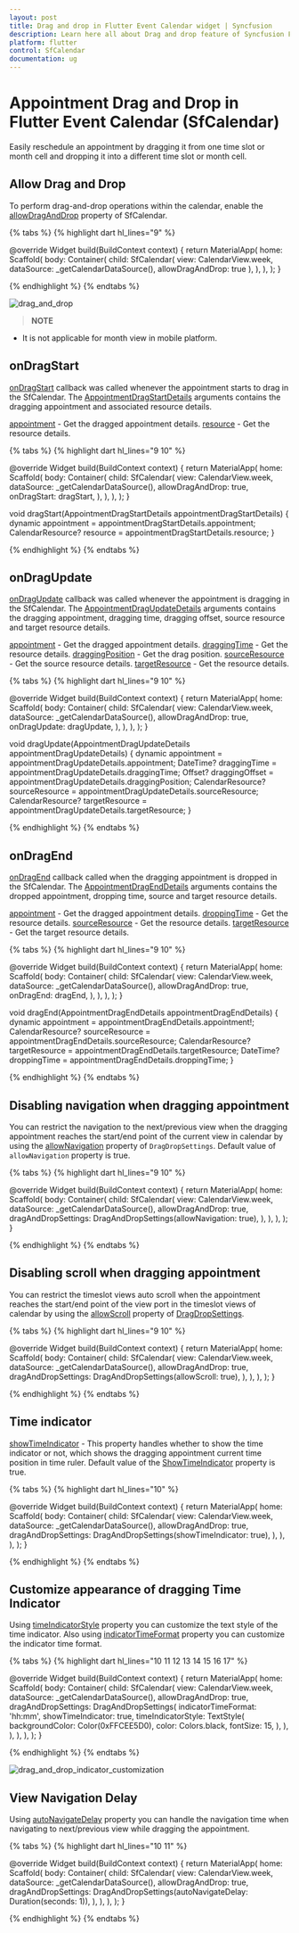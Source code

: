 ```yaml
---
layout: post 
title: Drag and drop in Flutter Event Calendar widget | Syncfusion
description: Learn here all about Drag and drop feature of Syncfusion Flutter Event Calendar (SfCalendar) widget and more.
platform: flutter
control: SfCalendar
documentation: ug
---
```


# Appointment Drag and Drop in Flutter Event Calendar (SfCalendar)

Easily reschedule an appointment by dragging it from one time slot or month cell and dropping it into a different time slot or month cell.

## Allow Drag and Drop

To perform drag-and-drop operations within the calendar, enable the [allowDragAndDrop](https://pub.dev/documentation/syncfusion_flutter_calendar/latest/calendar/SfCalendar/allowDragAndDrop.html) property of SfCalendar.

{% tabs %}
{% highlight dart hl_lines="9" %}

@override
Widget build(BuildContext context) {
  return MaterialApp(
    home: Scaffold(
      body: Container(
        child: SfCalendar(
            view: CalendarView.week,
            dataSource: _getCalendarDataSource(),
            allowDragAndDrop: true
        ),
      ),
    ),
  );
}

{% endhighlight %}
{% endtabs %}

![drag_and_drop](images/appointments/dragdrop.gif)

>**NOTE**
* It is not applicable for month view in mobile platform.

## onDragStart

[onDragStart](https://pub.dev/documentation/syncfusion_flutter_calendar/latest/calendar/SfCalendar/onDragStart.html) callback was called whenever the appointment starts to drag in the SfCalendar. The [AppointmentDragStartDetails](https://pub.dev/documentation/syncfusion_flutter_calendar/latest/calendar/AppointmentDragStartDetails-class.html) arguments contains the dragging appointment and associated resource details. 

[appointment](https://pub.dev/documentation/syncfusion_flutter_calendar/latest/calendar/AppointmentDragStartDetails/appointment.html) - Get the dragged appointment details. 
[resource](https://pub.dev/documentation/syncfusion_flutter_calendar/latest/calendar/AppointmentDragStartDetails/resource.html) - Get the resource details.

{% tabs %}
{% highlight dart hl_lines="9 10" %}

@override
Widget build(BuildContext context) {
  return MaterialApp(
    home: Scaffold(
      body: Container(
        child: SfCalendar(
          view: CalendarView.week,
          dataSource: _getCalendarDataSource(),
		  allowDragAndDrop: true,
		  onDragStart: dragStart,
        ),
      ),
    ),
  );
}

void dragStart(AppointmentDragStartDetails appointmentDragStartDetails) {
  dynamic appointment = appointmentDragStartDetails.appointment;
  CalendarResource? resource = appointmentDragStartDetails.resource;
}

{% endhighlight %}
{% endtabs %}

## onDragUpdate

[onDragUpdate](https://pub.dev/documentation/syncfusion_flutter_calendar/latest/calendar/SfCalendar/onDragUpdate.html) callback was called whenever the appointment is dragging in the SfCalendar. The [AppointmentDragUpdateDetails](https://pub.dev/documentation/syncfusion_flutter_calendar/latest/calendar/AppointmentDragUpdateDetails-class.html) arguments contains the dragging appointment, dragging time, dragging offset, source resource and target resource details. 

[appointment](https://pub.dev/documentation/syncfusion_flutter_calendar/latest/calendar/AppointmentDragUpdateDetails/appointment.html) - Get the dragged appointment details. 
[draggingTime](https://pub.dev/documentation/syncfusion_flutter_calendar/latest/calendar/AppointmentDragUpdateDetails/draggingTime.html) - Get the resource details.
[draggingPosition](https://pub.dev/documentation/syncfusion_flutter_calendar/latest/calendar/AppointmentDragUpdateDetails/draggingPosition.html) - Get the drag position.
[sourceResource](https://pub.dev/documentation/syncfusion_flutter_calendar/latest/calendar/AppointmentDragUpdateDetails/sourceResource.html) - Get the source resource details.
[targetResource](https://pub.dev/documentation/syncfusion_flutter_calendar/latest/calendar/AppointmentDragUpdateDetails/targetResource.html) - Get the resource details.

{% tabs %}
{% highlight dart hl_lines="9 10" %}

@override
Widget build(BuildContext context) {
  return MaterialApp(
    home: Scaffold(
      body: Container(
        child: SfCalendar(
          view: CalendarView.week,
          dataSource: _getCalendarDataSource(),
          allowDragAndDrop: true,
          onDragUpdate: dragUpdate,
        ),
      ),
    ),
  );
}

void dragUpdate(AppointmentDragUpdateDetails appointmentDragUpdateDetails) {
  dynamic appointment = appointmentDragUpdateDetails.appointment;
  DateTime? draggingTime = appointmentDragUpdateDetails.draggingTime;
  Offset? draggingOffset = appointmentDragUpdateDetails.draggingPosition;
  CalendarResource? sourceResource = appointmentDragUpdateDetails.sourceResource;
  CalendarResource? targetResource = appointmentDragUpdateDetails.targetResource;
}

{% endhighlight %}
{% endtabs %}

## onDragEnd

[onDragEnd](https://pub.dev/documentation/syncfusion_flutter_calendar/latest/calendar/SfCalendar/onDragEnd.html) callback called when the dragging appointment is dropped in the SfCalendar. The [AppointmentDragEndDetails](https://pub.dev/documentation/syncfusion_flutter_calendar/latest/calendar/AppointmentDragEndDetails-class.html) arguments contains the dropped appointment, dropping time, source and target resource details. 

[appointment](https://pub.dev/documentation/syncfusion_flutter_calendar/latest/calendar/AppointmentDragEndDetails/appointment.html) - Get the dragged appointment details. 
[droppingTime](https://pub.dev/documentation/syncfusion_flutter_calendar/latest/calendar/AppointmentDragEndDetails/droppingTime.html) - Get the resource details.
[sourceResource](https://pub.dev/documentation/syncfusion_flutter_calendar/latest/calendar/AppointmentDragEndDetails/sourceResource.html) - Get the resource details.
[targetResource](https://pub.dev/documentation/syncfusion_flutter_calendar/latest/calendar/AppointmentDragEndDetails/targetResource.html) - Get the target resource details.

{% tabs %}
{% highlight dart hl_lines="9 10" %}

@override
Widget build(BuildContext context) {
  return MaterialApp(
    home: Scaffold(
      body: Container(
        child: SfCalendar(
          view: CalendarView.week,
          dataSource: _getCalendarDataSource(),
		  allowDragAndDrop: true,
		  onDragEnd: dragEnd,
        ),
      ),
    ),
  );
}

void dragEnd(AppointmentDragEndDetails appointmentDragEndDetails) {
  dynamic appointment = appointmentDragEndDetails.appointment!;
  CalendarResource? sourceResource = appointmentDragEndDetails.sourceResource;
  CalendarResource? targetResource = appointmentDragEndDetails.targetResource;
  DateTime? droppingTime = appointmentDragEndDetails.droppingTime;
}

{% endhighlight %}
{% endtabs %}

## Disabling navigation when dragging appointment

You can restrict the navigation to the next/previous view when the dragging appointment reaches the start/end point of the current view in calendar by using the [allowNavigation](https://pub.dev/documentation/syncfusion_flutter_calendar/latest/calendar/DragAndDropSettings/allowNavigation.html) property of `DragDropSettings`. Default value of `allowNavigation` property is true.

{% tabs %}
{% highlight dart hl_lines="9 10" %}

@override
Widget build(BuildContext context) {
  return MaterialApp(
    home: Scaffold(
      body: Container(
        child: SfCalendar(
          view: CalendarView.week,
          dataSource: _getCalendarDataSource(),
          allowDragAndDrop: true,
          dragAndDropSettings: DragAndDropSettings(allowNavigation: true),
        ),
      ),
    ),
  );
}
	
{% endhighlight %}
{% endtabs %}

## Disabling scroll when dragging appointment

You can restrict the timeslot views auto scroll when the appointment reaches the start/end point of the view port in the timeslot views of calendar by using the [allowScroll](https://pub.dev/documentation/syncfusion_flutter_calendar/latest/calendar/DragAndDropSettings/allowScroll.html) property of [DragDropSettings](https://pub.dev/documentation/syncfusion_flutter_calendar/latest/calendar/DragAndDropSettings/DragAndDropSettings.html).

{% tabs %}
{% highlight dart hl_lines="9 10" %}

@override
Widget build(BuildContext context) {
  return MaterialApp(
    home: Scaffold(
      body: Container(
        child: SfCalendar(
          view: CalendarView.week,
          dataSource: _getCalendarDataSource(),
          allowDragAndDrop: true,
          dragAndDropSettings: DragAndDropSettings(allowScroll: true),
        ),
      ),
    ),
  );
}
	
{% endhighlight %}
{% endtabs %}

## Time indicator

[showTimeIndicator](https://pub.dev/documentation/syncfusion_flutter_calendar/latest/calendar/DragAndDropSettings/showTimeIndicator.html) - This property handles whether to show the time indicator or not, which shows the dragging appointment current time position in time ruler. Default value of the [ShowTimeIndicator](https://pub.dev/documentation/syncfusion_flutter_calendar/latest/calendar/DragAndDropSettings/showTimeIndicator.html) property is true.

{% tabs %}
{% highlight dart hl_lines="10" %}

@override
Widget build(BuildContext context) {
  return MaterialApp(
    home: Scaffold(
      body: Container(
        child: SfCalendar(
          view: CalendarView.week,
          dataSource: _getCalendarDataSource(),
          allowDragAndDrop: true,
          dragAndDropSettings: DragAndDropSettings(showTimeIndicator: true),
        ),
      ),
    ),
  );
}
	
{% endhighlight %}
{% endtabs %}

## Customize appearance of dragging Time Indicator

Using [timeIndicatorStyle](https://pub.dev/documentation/syncfusion_flutter_calendar/latest/calendar/DragAndDropSettings/timeIndicatorStyle.html) property you can customize the text style of the time indicator. Also using [indicatorTimeFormat](https://pub.dev/documentation/syncfusion_flutter_calendar/latest/calendar/DragAndDropSettings/indicatorTimeFormat.html) property you can customize the indicator time format.

{% tabs %}
{% highlight dart hl_lines="10 11 12 13 14 15 16 17" %}

@override
Widget build(BuildContext context) {
  return MaterialApp(
    home: Scaffold(
      body: Container(
        child: SfCalendar(
          view: CalendarView.week,
          dataSource: _getCalendarDataSource(),
          allowDragAndDrop: true,
          dragAndDropSettings: DragAndDropSettings(
            indicatorTimeFormat: 'hh:mm',
            showTimeIndicator: true,
            timeIndicatorStyle: TextStyle(
              backgroundColor: Color(0xFFCEE5D0),
              color: Colors.black,
              fontSize: 15,
            ),
          ),
        ),
      ),
    ),
  );
}

{% endhighlight %}
{% endtabs %}

![drag_and_drop_indicator_customization](images/appointments/dragtime_customization.gif)

## View Navigation Delay

Using [autoNavigateDelay](https://pub.dev/documentation/syncfusion_flutter_calendar/latest/calendar/DragAndDropSettings/autoNavigateDelay.html) property you can handle the navigation time when navigating to next/previous view while dragging the appointment.

{% tabs %}
{% highlight dart hl_lines="10 11" %}

@override
Widget build(BuildContext context) {
  return MaterialApp(
    home: Scaffold(
      body: Container(
        child: SfCalendar(
          view: CalendarView.week,
          dataSource: _getCalendarDataSource(),
          allowDragAndDrop: true,
          dragAndDropSettings:
              DragAndDropSettings(autoNavigateDelay: Duration(seconds: 1)),
        ),
      ),
    ),
  );
}
	
{% endhighlight %}
{% endtabs %}